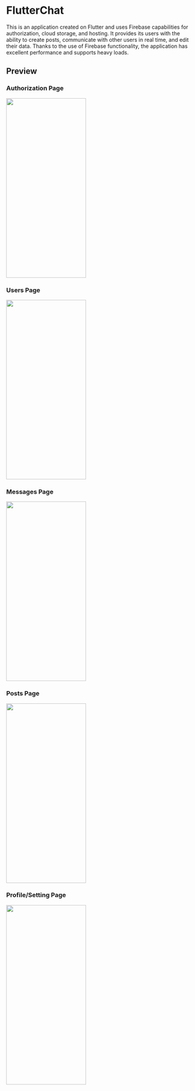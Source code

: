 # FlutterChat

This is an application created on Flutter and uses Firebase capabilities for authorization, cloud storage, and hosting. It provides its users with the ability to create posts, communicate with other users in real time, and edit their data. Thanks to the use of Firebase functionality, the application has excellent performance and supports heavy loads.

## Preview 
### Authorization Page
<img src="https://github.com/user-attachments/assets/0f9990f6-0bb2-4eaf-86c3-29a07c489b7d" width="213" height="480"/>

### Users Page 
<img src="https://github.com/user-attachments/assets/4324e474-b97c-4f28-87f3-947b01c022a1" width="213" height="480"/>

### Messages Page
<img src="https://github.com/user-attachments/assets/e1495df1-968d-4d03-a38c-cb27156e5983" width="213" height="480"/>

### Posts Page
<img src="https://github.com/user-attachments/assets/6fe0a841-5406-4deb-9220-688b56e9eab6" width="213" height="480"/>

### Profile/Setting Page
<img src="https://github.com/user-attachments/assets/dbe06ab6-7abb-487d-9a84-14d7eeafabf7" width="213" height="480"/>
